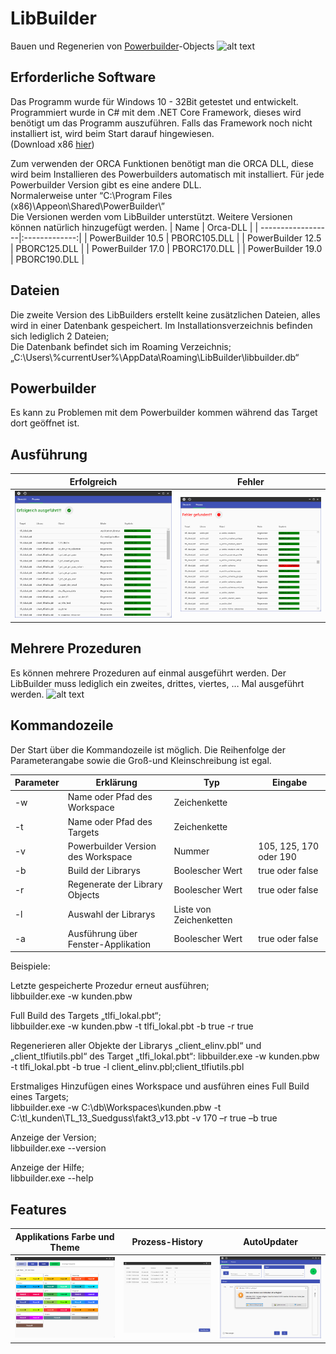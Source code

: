 # LibBuilder
Bauen und Regenerien von [Powerbuilder](https://www.appeon.com/products/powerbuilder)-Objects 
![alt text](https://github.com/tuke307/LibBuilder/blob/master/Screenshots/workaround.gif "workaround")

## Erforderliche Software
Das Programm wurde für Windows 10 - 32Bit getestet und entwickelt. Programmiert wurde in C# mit dem  .NET Core Framework, dieses wird benötigt um das Programm auszuführen. Falls das Framework noch nicht installiert ist, wird beim Start darauf hingewiesen.  
(Download x86 [hier](https://dotnet.microsoft.com/download/dotnet-core/current/runtime))

Zum verwenden der ORCA Funktionen benötigt man die ORCA DLL, diese wird beim Installieren des Powerbuilders automatisch mit installiert. Für jede Powerbuilder Version gibt es eine andere DLL.  
Normalerweise unter “C:\Program Files (x86)\Appeon\Shared\PowerBuilder\”  
Die Versionen werden vom LibBuilder unterstützt. Weitere Versionen können natürlich hinzugefügt werden.
| Name              | Orca-DLL      |
| ------------------|:-------------:|
| PowerBuilder 10.5 | PBORC105.DLL  | 
| PowerBuilder 12.5 | PBORC125.DLL  | 
| PowerBuilder 17.0 | PBORC170.DLL  |
| PowerBuilder 19.0 | PBORC190.DLL  |

## Dateien
Die zweite Version des LibBuilders erstellt keine zusätzlichen Dateien, alles wird in einer Datenbank gespeichert. Im Installationsverzeichnis befinden sich lediglich 2 Dateien;  
Die Datenbank befindet sich im Roaming Verzeichnis; „C:\Users\\%currentUser%\\AppData\Roaming\LibBuilder\libbuilder.db“


## Powerbuilder
Es kann zu Problemen mit dem Powerbuilder kommen während das Target dort geöffnet ist. 

## Ausführung
| Erfolgreich              | Fehler      |
| ------------------|:-------------:|
| ![alt text](https://github.com/tuke307/LibBuilder/blob/master/Screenshots/run%20without%20errors.png "process success") | ![alt text](https://github.com/tuke307/LibBuilder/blob/master/Screenshots/run%20with%20errors.png "process with error")  | 

## Mehrere Prozeduren
Es können mehrere Prozeduren auf einmal ausgeführt werden. Der LibBuilder muss lediglich ein zweites, drittes, viertes, … Mal ausgeführt werden. 
![alt text](https://github.com/tuke307/LibBuilder/blob/master/Screenshots/multiple%20processes.gif "multiple processes")

## Kommandozeile
Der Start über die Kommandozeile ist möglich. Die Reihenfolge der Parameterangabe sowie die Groß-und Kleinschreibung ist egal.

| Parameter | Erklärung                           | Typ                     | Eingabe                 |
|-----------|-------------------------------------|-------------------------|-------------------------|
|    -w     | Name oder Pfad des Workspace        | Zeichenkette            |                         | 
|    -t     | Name oder Pfad des Targets          | Zeichenkette            |                         | 
|    -v     | Powerbuilder Version des Workspace  | Nummer                  | 105, 125, 170 oder 190  | 
|    -b     | Build der Librarys                  | Boolescher Wert	        | true oder false         | 
|    -r     | Regenerate der Library Objects      | Boolescher Wert	        | true oder false         | 
|    -l     | Auswahl der Librarys                | Liste von Zeichenketten |                         | 
|    -a     | Ausführung über Fenster-Applikation | Boolescher Wert         | true oder false         | 

Beispiele: 

Letzte gespeicherte Prozedur erneut ausführen;  
libbuilder.exe -w kunden.pbw

Full Build des Targets „tlfi_lokal.pbt“;  
libbuilder.exe -w kunden.pbw -t tlfi_lokal.pbt -b true -r true

Regenerieren aller Objekte der Librarys „client_elinv.pbl“ und „client_tlfiutils.pbl“ des Target „tlfi_lokal.pbt“: 
libbuilder.exe -w kunden.pbw -t tlfi_lokal.pbt -b true -l client_elinv.pbl;client_tlfiutils.pbl

Erstmaliges Hinzufügen eines Workspace und ausführen eines Full Build eines Targets;  
libbuilder.exe -w C:\db\Workspaces\kunden.pbw -t C:\tl_kunden\TL_13_Suedguss\fakt3_v13.pbt -v 170 –r true –b true

Anzeige der Version;  
libbuilder.exe --version

Anzeige der Hilfe;  
libbuilder.exe --help

## Features
| Applikations Farbe und Theme              | Prozess-History      | AutoUpdater      |
| ------------------|:-------------:|:-------------:|
| ![alt text](https://github.com/tuke307/LibBuilder/blob/master/Screenshots/colors.png "colors") | ![alt text](https://github.com/tuke307/LibBuilder/blob/master/Screenshots/history.png "history")  | ![alt text](https://github.com/tuke307/LibBuilder/blob/master/Screenshots/update.png "update")  | 
